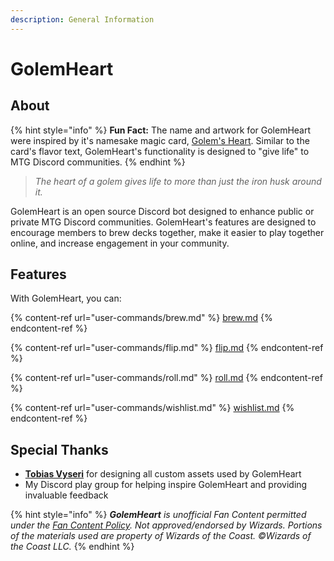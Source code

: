 ```yaml
---
description: General Information
---
```


# GolemHeart

## About

{% hint style="info" %}
**Fun Fact:** The name and artwork for GolemHeart were inspired by it's namesake magic card, [Golem's Heart](https://scryfall.com/card/som/161/golems-heart). Similar to the card's flavor text, GolemHeart's functionality is designed to "give life" to MTG Discord communities.
{% endhint %}

> _The heart of a golem gives life to more than just the iron husk around it._

GolemHeart is an open source Discord bot designed to enhance public or private MTG Discord communities. GolemHeart's features are designed to encourage members to brew decks together, make it easier to play together online, and increase engagement in your community.

## Features

With GolemHeart, you can:

{% content-ref url="user-commands/brew.md" %}
[brew.md](user-commands/brew.md)
{% endcontent-ref %}

{% content-ref url="user-commands/flip.md" %}
[flip.md](user-commands/flip.md)
{% endcontent-ref %}

{% content-ref url="user-commands/roll.md" %}
[roll.md](user-commands/roll.md)
{% endcontent-ref %}

{% content-ref url="user-commands/wishlist.md" %}
[wishlist.md](user-commands/wishlist.md)
{% endcontent-ref %}

## Special Thanks

* [**Tobias Vyseri**](https://vyseri.com) for designing all custom assets used by GolemHeart
* My Discord play group for helping inspire GolemHeart and providing invaluable feedback

{% hint style="info" %}
_**GolemHeart** is unofficial Fan Content permitted under the_ [_Fan Content Policy_](https://company.wizards.com/en/legal/fancontentpolicy)_. Not approved/endorsed by Wizards. Portions of the materials used are property of Wizards of the Coast. ©Wizards of the Coast LLC._
{% endhint %}
